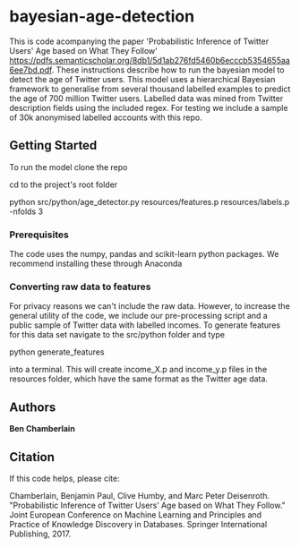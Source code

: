 # bayesian-age-detection

This is code acompanying the paper 'Probabilistic Inference of Twitter Users' Age based on What They Follow' https://pdfs.semanticscholar.org/8db1/5d1ab276fd5460b6ecccb5354655aa6ee7bd.pdf. These instructions describe how to run the bayesian model to detect the age of Twitter users. This model uses a hierarchical Bayesian framework to generalise from several thousand labelled examples to predict the age of 700 million Twitter users. Labelled data was mined from Twitter description fields using the included regex. For testing we include a sample of 30k anonymised labelled accounts with this repo.

## Getting Started

To run the model clone the repo 

cd to the project's root folder

python src/python/age_detector.py resources/features.p resources/labels.p -nfolds 3

### Prerequisites

The code uses the numpy, pandas and scikit-learn python packages. We recommend installing these through Anaconda

### Converting raw data to features

For privacy reasons we can't include the raw data. However, to increase the general utility of the code, we include our pre-processing script and a public sample of Twitter data with labelled incomes. To generate features for this data set navigate to the src/python folder and type 

python generate_features

into a terminal. This will create income_X.p and income_y.p files in the resources folder, which have the same format as the Twitter age data.

## Authors

**Ben Chamberlain**

## Citation

If this code helps, please cite:

Chamberlain, Benjamin Paul, Clive Humby, and Marc Peter Deisenroth. "Probabilistic Inference of Twitter Users’ Age based on What They Follow." Joint European Conference on Machine Learning and Principles and Practice of Knowledge Discovery in Databases. Springer International Publishing, 2017.


